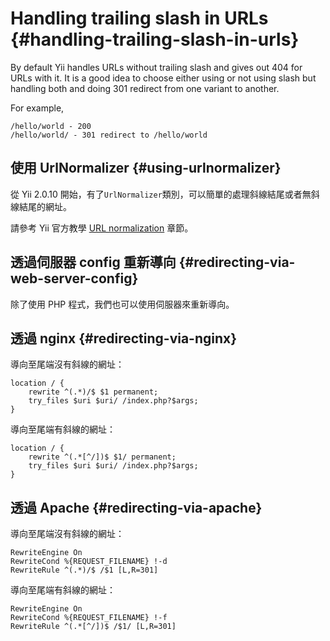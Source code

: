 # Handling trailing slash in URLs {#handling-trailing-slash-in-urls}

By default Yii handles URLs without trailing slash and gives out 404 for URLs with it. It is a good idea to choose either using or not using slash but handling both and doing 301 redirect from one variant to another.

For example,

```
/hello/world - 200
/hello/world/ - 301 redirect to /hello/world
```

## 使用 UrlNormalizer {#using-urlnormalizer}

從 Yii 2.0.10 開始，有了`UrlNormalizer`類別，可以簡單的處理斜線結尾或者無斜線結尾的網址。

請參考 Yii 官方教學 [URL normalization](http://www.yiiframework.com/doc-2.0/guide-runtime-routing.html#url-normalization) 章節。

## 透過伺服器 config 重新導向 {#redirecting-via-web-server-config}

除了使用 PHP 程式，我們也可以使用伺服器來重新導向。

## 透過 nginx {#redirecting-via-nginx}

導向至尾端沒有斜線的網址：

```
location / {
    rewrite ^(.*)/$ $1 permanent;
    try_files $uri $uri/ /index.php?$args;
}
```

導向至尾端有斜線的網址：

```
location / {
    rewrite ^(.*[^/])$ $1/ permanent;
    try_files $uri $uri/ /index.php?$args;
}
```

## 透過 Apache {#redirecting-via-apache}

導向至尾端沒有斜線的網址：

```
RewriteEngine On
RewriteCond %{REQUEST_FILENAME} !-d
RewriteRule ^(.*)/$ /$1 [L,R=301]
```

導向至尾端有斜線的網址：

```
RewriteEngine On
RewriteCond %{REQUEST_FILENAME} !-f
RewriteRule ^(.*[^/])$ /$1/ [L,R=301]
```



